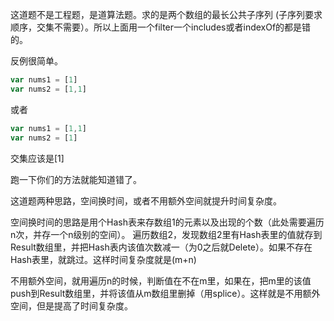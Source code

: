 这道题不是工程题，是道算法题。求的是两个数组的最长公共子序列 (子序列要求顺序，交集不需要）。所以上面用一个filter一个includes或者indexOf的都是错的。

反例很简单。
```javascript
var nums1 = [1]
var nums2 = [1,1]
```
或者
```javascript
var nums1 = [1,1]
var nums2 = [1]
```
交集应该是[1]

跑一下你们的方法就能知道错了。

这道题两种思路，空间换时间，或者不用额外空间就提升时间复杂度。

空间换时间的思路是用个Hash表来存数组1的元素以及出现的个数（此处需要遍历n次，并存一个n级别的空间）。
遍历数组2，发现数组2里有Hash表里的值就存到Result数组里，并把Hash表内该值次数减一（为0之后就Delete）。如果不存在Hash表里，就跳过。这样时间复杂度就是(m+n)

不用额外空间，就用遍历n的时候，判断值在不在m里，如果在，把m里的该值push到Result数组里，并将该值从m数组里删掉（用splice）。这样就是不用额外空间，但是提高了时间复杂度。